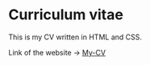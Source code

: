 # Curriculum vitae

This is my CV written in HTML and CSS. 

Link of the website -> [My-CV](https://yannick2019.github.io/My-CV/)
